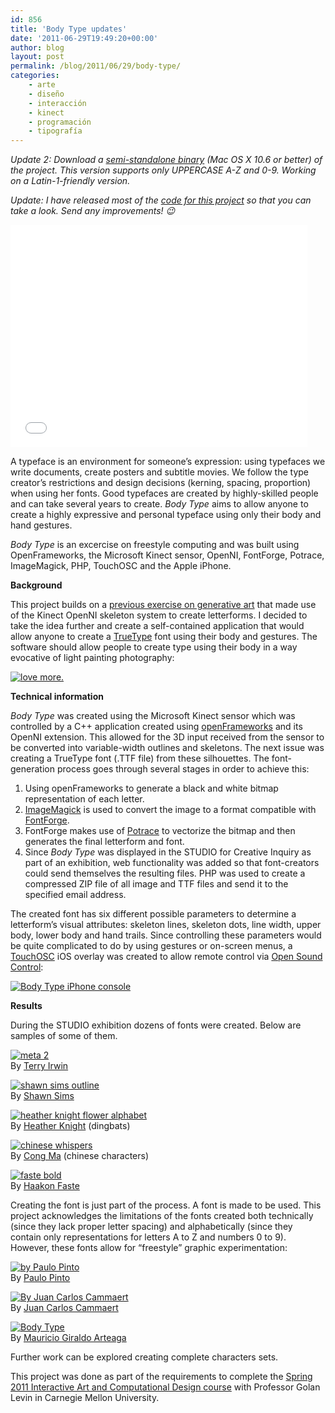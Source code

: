 ```yaml
---
id: 856
title: 'Body Type updates'
date: '2011-06-29T19:49:20+00:00'
author: blog
layout: post
permalink: /blog/2011/06/29/body-type/
categories:
    - arte
    - diseño
    - interacción
    - kinect
    - programación
    - tipografí­a
---
```


*Update 2: Download a [semi-standalone binary](http://www.mauriciogiraldo.com/lab/bodytype/bodytype.0.1.zip "click to download Mac version (OS X 10.6 or better)") (Mac OS X 10.6 or better) of the project. This version supports only UPPERCASE A-Z and 0-9. Working on a Latin-1-friendly version.*

*Update: I have released most of the [code for this project](http://code.google.com/p/bodytype/) so that you can take a look. Send any improvements! 😉*

<iframe frameborder="0" height="356" loading="lazy" src="//player.vimeo.com/video/25793769?title=0&byline=0&portrait=0&color=80ceff" width="475"></iframe>

A typeface is an environment for someone’s expression: using typefaces we write documents, create posters and subtitle movies. We follow the type creator’s restrictions and design decisions (kerning, spacing, proportion) when using her fonts. Good typefaces are created by highly-skilled people and can take several years to create. *Body Type* aims to allow anyone to create a highly expressive and personal typeface using only their body and hand gestures.

*Body Type* is an excercise on freestyle computing and was built using OpenFrameworks, the Microsoft Kinect sensor, OpenNI, FontForge, Potrace, ImageMagick, PHP, TouchOSC and the Apple iPhone.

**Background**

This project builds on a [previous exercise on generative art](http://golancourses.net/2011spring/03/23/project-4-body-font-mauricio-giraldo/) that made use of the Kinect OpenNI skeleton system to create letterforms. I decided to take the idea further and create a self-contained application that would allow anyone to create a [TrueType](http://en.wikipedia.org/wiki/TrueType) font using their body and gestures. The software should allow people to create type using their body in a way evocative of light painting photography:

[![love more.](//farm3.static.flickr.com/2357/1780992565_e1c5a92c89.jpg)](http://www.flickr.com/photos/sovietuk/1780992565/ "love more. by tricky ™, on Flickr")

**Technical information**

*Body Type* was created using the Microsoft Kinect sensor which was controlled by a C++ application created using [openFrameworks](http://www.openframeworks.cc/) and its OpenNI extension. This allowed for the 3D input received from the sensor to be converted into variable-width outlines and skeletons. The next issue was creating a TrueType font (.TTF file) from these silhouettes. The font-generation process goes through several stages in order to achieve this:

1. Using openFrameworks to generate a black and white bitmap representation of each letter.
2. [ImageMagick](http://www.imagemagick.org/) is used to convert the image to a format compatible with [FontForge](http://fontforge.sourceforge.net/).
3. FontForge makes use of [Potrace](http://potrace.sourceforge.net/) to vectorize the bitmap and then generates the final letterform and font.
4. Since *Body Type* was displayed in the STUDIO for Creative Inquiry as part of an exhibition, web functionality was added so that font-creators could send themselves the resulting files. PHP was used to create a compressed ZIP file of all image and TTF files and send it to the specified email address.

The created font has six different possible parameters to determine a letterform’s visual attributes: skeleton lines, skeleton dots, line width, upper body, lower body and hand trails. Since controlling these parameters would be quite complicated to do by using gestures or on-screen menus, a [TouchOSC](http://hexler.net/software/touchosc) iOS overlay was created to allow remote control via [Open Sound Control](http://opensoundcontrol.org/):

[![Body Type iPhone console](//farm6.static.flickr.com/5030/5668581588_c26cbbce13.jpg)](http://www.flickr.com/photos/mgiraldo/5668581588/ "Body Type iPhone console by m g a, on Flickr")

**Results**

During the STUDIO exhibition dozens of fonts were created. Below are samples of some of them.

[![meta 2](//farm4.static.flickr.com/3579/5709784934_d9d729f449.jpg)](http://www.flickr.com/photos/mgiraldo/5709784934/ "meta 2 by m g a, on Flickr")  
By [Terry Irwin](http://www.design.cmu.edu/show_person.php?t=f&id=TerryIrwin)

[![shawn sims outline](//farm6.static.flickr.com/5104/5678372426_38c38f3276.jpg)](http://www.flickr.com/photos/mgiraldo/5678372426/ "shawn sims outline by m g a, on Flickr")  
By [Shawn Sims](http://twitter.com/shawn_sims_)

[![heather knight flower alphabet](//farm6.static.flickr.com/5302/5678620912_ba6e33fe5c.jpg)](http://www.flickr.com/photos/mgiraldo/5678620912/ "heather knight flower alphabet by m g a, on Flickr")  
By [Heather Knight](http://www.marilynmonrobot.com/) (dingbats)

[![chinese whispers](//farm6.static.flickr.com/5266/5688023016_213c687672.jpg)](http://www.flickr.com/photos/mgiraldo/5688023016/ "chinese whispers by m g a, on Flickr")  
By [Cong Ma](http://www.facebook.com/#!/profile.php?id=643284734) (chinese characters)

[![faste bold](//farm6.static.flickr.com/5228/5688066958_67535fb7e7.jpg)](http://www.flickr.com/photos/mgiraldo/5688066958/ "faste bold by m g a, on Flickr")  
By [Haakon Faste](http://www.haakonfaste.com/)

Creating the font is just part of the process. A font is made to be used. This project acknowledges the limitations of the fonts created both technically (since they lack proper letter spacing) and alphabetically (since they contain only representations for letters A to Z and numbers 0 to 9). However, these fonts allow for “freestyle” graphic experimentation:

[![](//i.imgur.com/9jqiJYk.jpg "by Paulo Pinto")](http://golancourses.net/2011spring/wp-content/uploads/blue.jpg)  
By [Paulo Pinto](http://www.axxostudio.com/)

[![](//i.imgur.com/H1yMcuc.jpg "By Juan Carlos Cammaert")](http://golancourses.net/2011spring/wp-content/uploads/nadia.jpeg)  
By [Juan Carlos Cammaert](http://welovebooks.net/)

[![Body Type](//farm6.static.flickr.com/5030/5663272807_ca505eab13.jpg)](http://www.flickr.com/photos/mgiraldo/5663272807/ "Body Type by m g a, on Flickr")  
By [Mauricio Giraldo Arteaga](http://www.mauriciogiraldo.com/blog)

Further work can be explored creating complete characters sets.

This project was done as part of the requirements to complete the [Spring 2011 Interactive Art and Computational Design course](http://golancourses.net/2011spring/) with Professor Golan Levin in Carnegie Mellon University.